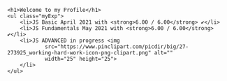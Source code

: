     <h1>Welcome to my Profile</h1>
    <ul class="myExp">
        <li>JS Basic April 2021 with <strong>6.00 / 6.00</strong> ✔️</li>
        <li>JS Fundamentals May 2021 with <strong>6.00 / 6.00</strong> ✔️</li>
        <li>JS ADVANCED in progress <img
                src="https://www.pinclipart.com/picdir/big/27-273925_working-hard-work-icon-png-clipart.png" alt=""
                width="25" height="25">
        </li>
    </ul>



<!---
vladinson009/vladinson009 is a ✨ special ✨ repository because its `README.md` (this file) appears on your GitHub profile.
You can click the Preview link to take a look at your changes.
--->